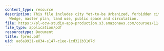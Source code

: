 ```yaml
---
content_type: resource
description: This file includes city Yet-to-be Urbanized, forbidden city, Mixed-Use
  Wedge, master plan, land use, public space and circulation.
file: https://ol-ocw-studio-app-production.s3.amazonaws.com/courses/11-307-beijing-urban-design-studio-summer-2006/ae6a9921e834e147c1ee1cd321b3107d_fpres.pdf
file_type: application/pdf
resourcetype: Document
title: fpres.pdf
uid: ae6a9921-e834-e147-c1ee-1cd321b3107d
---
```

